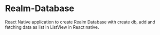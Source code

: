 # Realm-Database
React Native application to create Realm Database with create db, add and fetching data as list in ListView in React native.
